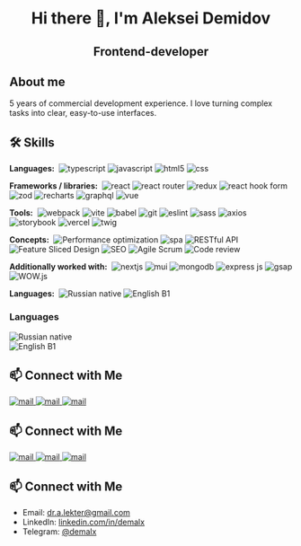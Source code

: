 <h1 align="center">Hi there 👋, I'm Aleksei Demidov</h1>

<h2 align="center">Frontend-developer</h2>

<h2>About me</h2>

<p>5 years of commercial development experience. I love turning complex tasks into clear, easy-to-use interfaces.</p>

<h2>🛠️ Skills</h2>
<p><b>Languages:</b>&nbsp; 
    <img src="https://img.shields.io/badge/TypeScript-3178c6?style=flat-square&logo=typescript&logoColor=fff" alt="typescript" />
    <img src="https://img.shields.io/badge/JavaScript-f7df1e?style=flat-square&logo=javascript&logoColor=000" alt="javascript" />
    <img src="https://img.shields.io/badge/HTML5-e34f26?style=flat-square&logo=html5&logoColor=fff" alt="html5" />
    <img src="https://img.shields.io/badge/CSS-663399?style=flat-square&logo=css&logoColor=fff" alt="css" />
</p>

<p><b>Frameworks / libraries:</b>&nbsp; 
    <img src="https://img.shields.io/badge/React-61dbfb?style=flat-square&logo=react&logoColor=000" alt="react" />
    <img src="https://img.shields.io/badge/React_Router-CA4245?style=flat-square&logo=reactrouter&logoColor=fff" alt="react router" />
    <img src="https://img.shields.io/badge/Redux-764ABC?style=flat-square&logo=redux&logoColor=fff" alt="redux" />
    <img src="https://img.shields.io/badge/React_Hook_Form-EC5990?style=flat-square&logo=reacthookform&logoColor=fff" alt="react hook form" />
    <img src="https://img.shields.io/badge/Zod-3E67B1?style=flat-square&logo=zod&logoColor=fff" alt="zod" />
    <img src="https://img.shields.io/badge/Recharts-FF6384?style=flat-square&logo=chartdotjs&logoColor=fff" alt="recharts" />
    <img src="https://img.shields.io/badge/GraphQL-E10098?style=flat-square&logo=graphql&logoColor=fff" alt="graphql" />
    <img src="https://img.shields.io/badge/Vue.js-4FC08D?style=flat-square&logo=vuedotjs&logoColor=fff" alt="vue" />
</p>

<p><b>Tools:</b>&nbsp; 
    <img src="https://img.shields.io/badge/Webpack-8DD6F9?style=flat&logo=webpack&logoColor=000" alt="webpack" />
    <img src="https://img.shields.io/badge/Vite-646CFF?style=flat&logo=vite&logoColor=fff" alt="vite" />
    <img src="https://img.shields.io/badge/Babel-F9DC3E?style=flat&logo=babel&logoColor=000" alt="babel" />
    <img src="https://img.shields.io/badge/Git-F05032?style=flat&logo=git&logoColor=fff" alt="git" />
    <img src="https://img.shields.io/badge/ESLint-4B32C3?style=flat&logo=eslint&logoColor=fff" alt="eslint" />
    <img src="https://img.shields.io/badge/Sass-CC6699?style=flat&logo=sass&logoColor=fff" alt="sass" />
    <img src="https://img.shields.io/badge/Axios-5A29E4?style=flat&logo=axios&logoColor=fff" alt="axios" />
    <img src="https://img.shields.io/badge/Storybook-FF4785?style=flat&logo=storybook&logoColor=fff" alt="storybook" />
    <img src="https://img.shields.io/badge/Vercel-000000?style=flat&logo=vercel&logoColor=fff" alt="vercel" />
    <img src="https://img.shields.io/badge/Twig-226622?style=flat&logoColor=fff" alt="twig" />
</p>

<p><b>Concepts:</b>&nbsp; 
    <img src="https://img.shields.io/badge/Performance_optimization-236?style=flat" alt="Performance optimization" />
    <img src="https://img.shields.io/badge/SPA-237?style=flat" alt="spa" />
    <img src="https://img.shields.io/badge/RESTful_API-238?style=flat" alt="RESTful API" />
    <img src="https://img.shields.io/badge/Feature_Sliced_Design-349?style=flat" alt="Feature Sliced Design" />
    <img src="https://img.shields.io/badge/SEO-34a?style=flat" alt="SEO" />
    <img src="https://img.shields.io/badge/Agile/Scrum-34b?style=flat" alt="Agile Scrum" />
    <img src="https://img.shields.io/badge/Code_review-34c?style=flat" alt="Code review" />
</p>

<p><b>Additionally worked with:</b>&nbsp; 
    <img src="https://img.shields.io/badge/Next.js-000000?style=flat&logo=nextdotjs&logoColor=fff" alt="nextjs" />
    <img src="https://img.shields.io/badge/MUI-007FFF?style=flat&logo=mui&logoColor=fff" alt="mui" />
    <img src="https://img.shields.io/badge/MongoDB-47A248?style=flat&logo=mongodb&logoColor=fff" alt="mongodb" />
    <img src="https://img.shields.io/badge/Express.js-778?style=flat&logo=express&logoColor=fff" alt="express js" />
    <img src="https://img.shields.io/badge/GSAP-0AE448?style=flat&logo=gsap&logoColor=fff" alt="gsap" />
    <img src="https://img.shields.io/badge/WOW.js-889?style=flat" alt="WOW.js" />
</p>

<p><b>Languages:</b>&nbsp; 
    <img src="https://img.shields.io/badge/Russian-native-ddf?style=flat&label=Russian&labelColor=335" alt="Russian native" />
    <img src="https://img.shields.io/badge/English-B1-ddf?style=flat&label=English&labelColor=335" alt="English B1" />
</p>

<h3>Languages</h3>
<p>
    <img src="https://img.shields.io/badge/Russian-native-ddf?style=for-the-badge&label=Russian&labelColor=335" alt="Russian native" /><br/>
    <img src="https://img.shields.io/badge/English-B1-ddf?style=for-the-badge&label=English&labelColor=335" alt="English B1" />
</p>

<h2>📫 Connect with Me</h2>
<p>
    <a href="mailto:dr.a.lekter@gmail.com">
        <img src="https://img.shields.io/badge/dr.a.lekter@gmail.com-EA4335?style=for-the-badge&logo=gmail&logoColor=fff" alt="mail" />
    </a>
    <a href="https://www.linkedin.com/in/demalx/">
        <img src="https://img.shields.io/badge/LinkedIn-0077B5?style=for-the-badge&logo=inspire&logoColor=fff" alt="mail" />
    </a>
    <a href="https://t.me/demalx">
        <img src="https://img.shields.io/badge/Telegram-0077B5?style=for-the-badge&logo=telegram&logoColor=fff" alt="mail" />
    </a>
</p>

<h2>📫 Connect with Me</h2>
<p>
    <a href="mailto:dr.a.lekter@gmail.com">
        <img src="https://img.shields.io/badge/dr.a.lekter@gmail.com-EA4335?style=flat-square&logo=gmail&logoColor=fff" alt="mail" />
    </a>
    <a href="https://www.linkedin.com/in/demalx/">
        <img src="https://img.shields.io/badge/LinkedIn-0077B5?style=flat-square&logo=inspire&logoColor=fff" alt="mail" />
    </a>
    <a href="https://t.me/demalx">
        <img src="https://img.shields.io/badge/Telegram-0077B5?style=flat-square&logo=telegram&logoColor=fff" alt="mail" />
    </a>
</p>

<h2>📫 Connect with Me</h2>
<ul>
    <li>Email: <a href="mailto:dr.a.lekter@gmail.com" target="_blank">dr.a.lekter@gmail.com</a></li>
    <li>LinkedIn: <a href="https://www.linkedin.com/in/demalx/" target="_blank">linkedin.com/in/demalx</a></li>
    <li>Telegram: <a href="https://t.me/demalx" target="_blank">@demalx</a></li>
</ul>